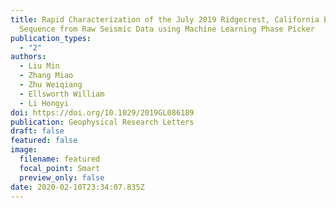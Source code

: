 ```yaml
---
title: Rapid Characterization of the July 2019 Ridgecrest, California Earthquake
  Sequence from Raw Seismic Data using Machine Learning Phase Picker
publication_types:
  - "2"
authors:
  - Liu Min
  - Zhang Miao
  - Zhu Weiqiang
  - Ellsworth William
  - Li Hongyi
doi: https://doi.org/10.1029/2019GL086189
publication: Geophysical Research Letters
draft: false
featured: false
image:
  filename: featured
  focal_point: Smart
  preview_only: false
date: 2020-02-10T23:34:07.835Z
---
```

